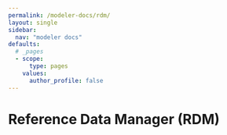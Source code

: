 ```yaml
---
permalink: /modeler-docs/rdm/
layout: single
sidebar:
  nav: "modeler docs"
defaults:
  # _pages
  - scope:
      type: pages
    values:
      author_profile: false
---
```

# Reference Data Manager (RDM)
